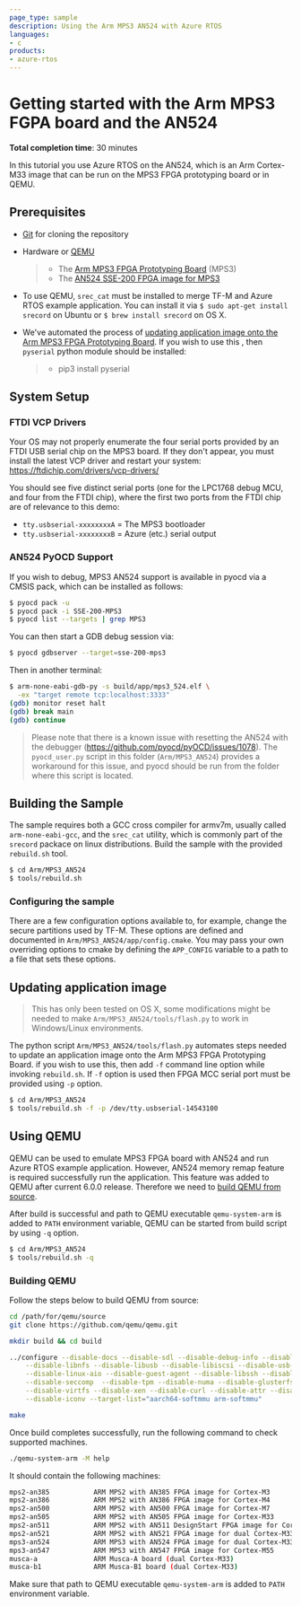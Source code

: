 ```yaml
---
page_type: sample
description: Using the Arm MPS3 AN524 with Azure RTOS
languages:
- c
products:
- azure-rtos
---
```


# Getting started with the Arm MPS3 FGPA board and the AN524

**Total completion time**:  30 minutes

In this tutorial you use Azure RTOS on the AN524, which is an Arm Cortex-M33
image that can be run on the MPS3 FPGA prototyping board or in QEMU.

## Prerequisites

* [Git](https://git-scm.com/downloads) for cloning the repository
* Hardware or [QEMU](#using-qemu)

    > * The [Arm MPS3 FPGA Prototyping Board](https://developer.arm.com/tools-and-software/development-boards/fpga-prototyping-boards/mps3) (MPS3)
    > * The [AN524 SSE-200 FPGA image for MPS3](https://developer.arm.com/tools-and-software/development-boards/fpga-prototyping-boards/download-fpga-images)
* To use QEMU, `srec_cat` must be installed to merge TF-M and Azure RTOS
  example application. You can install it via `$ sudo apt-get install srecord`
  on Ubuntu or `$ brew install srecord` on OS X.
* We've automated the process of [updating application image onto the Arm MPS3
  FPGA Prototyping Board](#updating-application-image). If you wish to use this
  , then `pyserial` python module should be installed:
    > * pip3 install pyserial

## System Setup

### FTDI VCP Drivers

Your OS may not properly enumerate the four serial ports provided by an FTDI
USB serial chip on the MPS3 board. If they don't appear, you must install the
latest VCP driver and restart your system:
https://ftdichip.com/drivers/vcp-drivers/

You should see five distinct serial ports (one for the LPC1768 debug MCU, and
four from the FTDI chip), where the first two ports from the FTDI chip are of
relevance to this demo:

- `tty.usbserial-xxxxxxxxA` = The MPS3 bootloader
- `tty.usbserial-xxxxxxxxB` = Azure (etc.) serial output

### AN524 PyOCD Support

If you wish to debug, MPS3 AN524 support is available in pyocd via a CMSIS
pack, which can be installed as follows:

```bash
$ pyocd pack -u
$ pyocd pack -i SSE-200-MPS3
$ pyocd list --targets | grep MPS3
```

You can then start a GDB debug session via:

```bash
$ pyocd gdbserver --target=sse-200-mps3
```

Then in another terminal:

```bash
$ arm-none-eabi-gdb-py -s build/app/mps3_524.elf \
  -ex "target remote tcp:localhost:3333"
(gdb) monitor reset halt
(gdb) break main
(gdb) continue
```

> Please note that there is a known issue with resetting the AN524 with the
  debugger (https://github.com/pyocd/pyOCD/issues/1078). The `pyocd_user.py`
  script in this folder (`Arm/MPS3_AN524`) provides a workaround for this
  issue, and pyocd should be run from the folder where this script is located.

## Building the Sample

The sample requires both a GCC cross compiler for armv7m, usually called `arm-none-eabi-gcc`,
and the `srec_cat` utility, which is commonly part of the `srecord` packace on linux
distributions. Build the sample with the provided `rebuild.sh` tool.
  
```bash
$ cd Arm/MPS3_AN524
$ tools/rebuild.sh
```

### Configuring the sample

There are a few configuration options available to, for example, change the
secure partitions used by TF-M. These options are defined and documented in 
`Arm/MPS3_AN524/app/config.cmake`. You may pass your own overriding options to
cmake by defining the `APP_CONFIG` variable to a path to a file that sets these
options.

## Updating application image
> This has only been tested on OS X, some modifications might be needed to make
  `Arm/MPS3_AN524/tools/flash.py` to work in Windows/Linux environments.

The python script `Arm/MPS3_AN524/tools/flash.py` automates steps needed to
update an application image onto the Arm MPS3 FPGA Prototyping Board. if you
wish to use this, then add `-f` command line option while invoking `rebuild.sh`.
If `-f` option is used then FPGA MCC serial port must be provided using `-p`
option.

```bash
$ cd Arm/MPS3_AN524
$ tools/rebuild.sh -f -p /dev/tty.usbserial-14543100
```

## Using QEMU
QEMU can be used to emulate MPS3 FPGA board with AN524 and run Azure RTOS
example application. However, AN524 memory remap feature is required
successfully run the application. This feature was added to QEMU after current
6.0.0 release. Therefore we need to [build QEMU from source](#building-qemu).

After build is successful and path to QEMU executable `qemu-system-arm` is
added to `PATH` environment variable, QEMU can be started from build script by
using `-q` option.

```bash
$ cd Arm/MPS3_AN524
$ tools/rebuild.sh -q
```

### Building QEMU
Follow the steps below to build QEMU from source:

```bash
cd /path/for/qemu/source
git clone https://github.com/qemu/qemu.git

mkdir build && cd build

../configure --disable-docs --disable-sdl --disable-debug-info --disable-cap-ng \
    --disable-libnfs --disable-libusb --disable-libiscsi --disable-usb-redir \
    --disable-linux-aio --disable-guest-agent --disable-libssh --disable-vnc-png \
    --disable-seccomp  --disable-tpm --disable-numa --disable-glusterfs \
    --disable-virtfs --disable-xen --disable-curl --disable-attr --disable-curses \
    --disable-iconv --target-list="aarch64-softmmu arm-softmmu"

make
```

Once build completes successfully, run the following command to check supported machines.

```bash
./qemu-system-arm -M help
```
It should contain the following machines:
```bash
mps2-an385           ARM MPS2 with AN385 FPGA image for Cortex-M3
mps2-an386           ARM MPS2 with AN386 FPGA image for Cortex-M4
mps2-an500           ARM MPS2 with AN500 FPGA image for Cortex-M7
mps2-an505           ARM MPS2 with AN505 FPGA image for Cortex-M33
mps2-an511           ARM MPS2 with AN511 DesignStart FPGA image for Cortex-M3
mps2-an521           ARM MPS2 with AN521 FPGA image for dual Cortex-M33
mps3-an524           ARM MPS3 with AN524 FPGA image for dual Cortex-M33
mps3-an547           ARM MPS3 with AN547 FPGA image for Cortex-M55
musca-a              ARM Musca-A board (dual Cortex-M33)
musca-b1             ARM Musca-B1 board (dual Cortex-M33)
```

Make sure that path to QEMU executable `qemu-system-arm` is added to `PATH`
environment variable.
